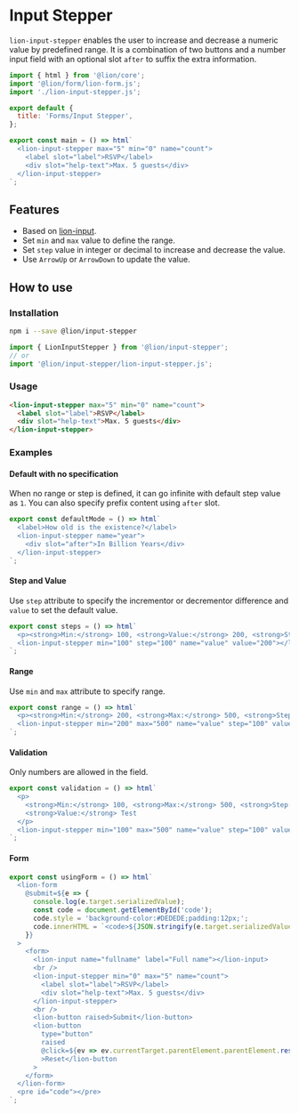 # Input Stepper

`lion-input-stepper` enables the user to increase and decrease a numeric value by predefined range. It is a combination of two buttons and a number input field with an optional slot `after` to suffix the extra information.

```js script
import { html } from '@lion/core';
import '@lion/form/lion-form.js';
import './lion-input-stepper.js';

export default {
  title: 'Forms/Input Stepper',
};
```

```js preview-story
export const main = () => html`
  <lion-input-stepper max="5" min="0" name="count">
    <label slot="label">RSVP</label>
    <div slot="help-text">Max. 5 guests</div>
  </lion-input-stepper>
`;
```

## Features

- Based on [lion-input](?path=/docs/forms-input--main#input).
- Set `min` and `max` value to define the range.
- Set `step` value in integer or decimal to increase and decrease the value.
- Use `ArrowUp` or `ArrowDown` to update the value.

## How to use

### Installation

```bash
npm i --save @lion/input-stepper
```

```js
import { LionInputStepper } from '@lion/input-stepper';
// or
import '@lion/input-stepper/lion-input-stepper.js';
```

### Usage

```html
<lion-input-stepper max="5" min="0" name="count">
  <label slot="label">RSVP</label>
  <div slot="help-text">Max. 5 guests</div>
</lion-input-stepper>
```

### Examples

#### Default with no specification

When no range or step is defined, it can go infinite with default step value as `1`. You can also specify prefix content using `after` slot.

```js preview-story
export const defaultMode = () => html`
  <label>How old is the existence?</label>
  <lion-input-stepper name="year">
    <div slot="after">In Billion Years</div>
  </lion-input-stepper>
`;
```

#### Step and Value

Use `step` attribute to specify the incrementor or decrementor difference and `value` to set the default value.

```js preview-story
export const steps = () => html`
  <p><strong>Min:</strong> 100, <strong>Value:</strong> 200, <strong>Step:</strong> 100</p>
  <lion-input-stepper min="100" step="100" name="value" value="200"></lion-input-stepper>
`;
```

#### Range

Use `min` and `max` attribute to specify range.

```js preview-story
export const range = () => html`
  <p><strong>Min:</strong> 200, <strong>Max:</strong> 500, <strong>Step:</strong> 100</p>
  <lion-input-stepper min="200" max="500" name="value" step="100" value="200"></lion-input-stepper>
`;
```

#### Validation

Only numbers are allowed in the field.

```js preview-story
export const validation = () => html`
  <p>
    <strong>Min:</strong> 100, <strong>Max:</strong> 500, <strong>Step:</strong> 100,
    <strong>Value:</strong> Test
  </p>
  <lion-input-stepper min="100" max="500" name="value" step="100" value="Test"></lion-input-stepper>
`;
```

#### Form

```js preview-story
export const usingForm = () => html`
  <lion-form
    @submit=${e => {
      console.log(e.target.serializedValue);
      const code = document.getElementById('code');
      code.style = 'background-color:#DEDEDE;padding:12px;';
      code.innerHTML = `<code>${JSON.stringify(e.target.serializedValue, null, 4)}</code>`;
    }}
  >
    <form>
      <lion-input name="fullname" label="Full name"></lion-input>
      <br />
      <lion-input-stepper min="0" max="5" name="count">
        <label slot="label">RSVP</label>
        <div slot="help-text">Max. 5 guests</div>
      </lion-input-stepper>
      <br />
      <lion-button raised>Submit</lion-button>
      <lion-button
        type="button"
        raised
        @click=${ev => ev.currentTarget.parentElement.parentElement.resetGroup()}
        >Reset</lion-button
      >
    </form>
  </lion-form>
  <pre id="code"></pre>
`;
```

